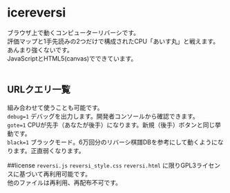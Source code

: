 # icereversi
ブラウザ上で動くコンピューターリバーシです。<br>
評価マップと1手先読みの2つだけで構成されたCPU「あいす丸」と戦えます。あんまり強くないです。<br>
JavaScriptとHTML5(canvas)でできています。<br><br>

## URLクエリ一覧
組み合わせて使うことも可能です。<br>
`debug=1` デバッグを出力します。開発者コンソールから確認できます。<br>
`gote=1`  CPUが先手（あなたが後手）になります。新規（後手）ボタンと同じ挙動です。<br>
`black=1` ブラックモード。6万回分のリバーシ棋譜DBを参考にして動くようになります。正直弱くなります。

##license
`reversi.js` `reversi_style.css` `reversi.html` に限りGPL3ライセンスに基づいて再利用可能です。<br>
他のファイルは再利用、再配布不可です。
